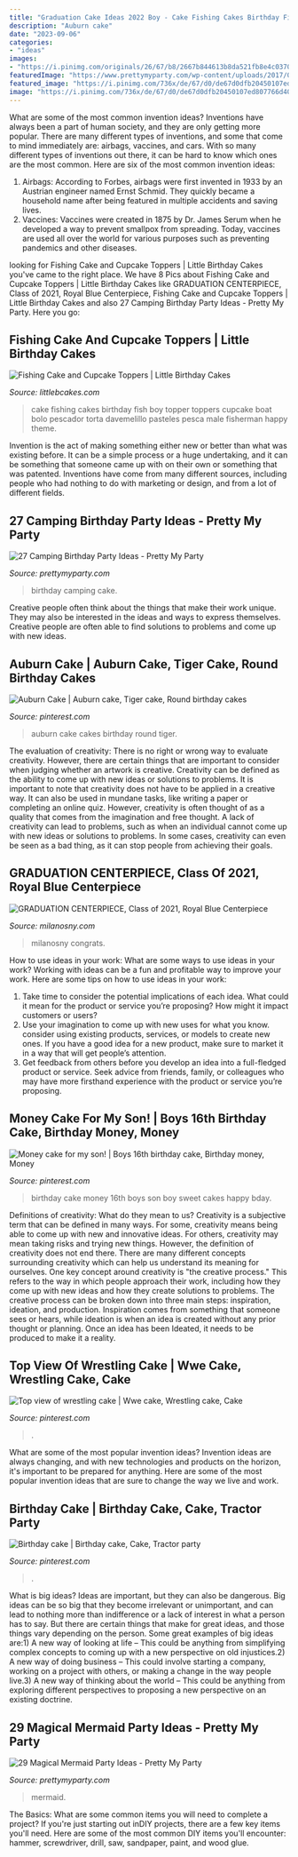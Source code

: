 ```yaml
---
title: "Graduation Cake Ideas 2022 Boy - Cake Fishing Cakes Birthday Fish Boy Topper Toppers Cupcake Boat Bolo Pescador Torta Davemelillo Pasteles Pesca Male Fisherman Happy Theme"
description: "Auburn cake"
date: "2023-09-06"
categories:
- "ideas"
images:
- "https://i.pinimg.com/originals/26/67/b8/2667b844613b8da521fb8e4c03703f8a.jpg"
featuredImage: "https://www.prettymyparty.com/wp-content/uploads/2017/06/camping-party-birthday-cake.jpg"
featured_image: "https://i.pinimg.com/736x/de/67/d0/de67d0dfb20450107ed807766d403d06--wrestling-cake-ring-cake.jpg"
image: "https://i.pinimg.com/736x/de/67/d0/de67d0dfb20450107ed807766d403d06--wrestling-cake-ring-cake.jpg"
---
```



What are some of the most common invention ideas?
Inventions have always been a part of human society, and they are only getting more popular. There are many different types of inventions, and some that come to mind immediately are: airbags, vaccines, and cars. With so many different types of inventions out there, it can be hard to know which ones are the most common. Here are six of the most common invention ideas: 
1) Airbags: According to Forbes, airbags were first invented in 1933 by an Austrian engineer named Ernst Schmid. They quickly became a household name after being featured in multiple accidents and saving lives. 
2) Vaccines: Vaccines were created in 1875 by Dr. James Serum when he developed a way to prevent smallpox from spreading. Today, vaccines are used all over the world for various purposes such as preventing pandemics and other diseases.

	

		
looking for Fishing Cake and Cupcake Toppers | Little Birthday Cakes you've came to the right place. We have 8 Pics about Fishing Cake and Cupcake Toppers | Little Birthday Cakes like GRADUATION CENTERPIECE, Class of 2021, Royal Blue Centerpiece, Fishing Cake and Cupcake Toppers | Little Birthday Cakes and also 27 Camping Birthday Party Ideas - Pretty My Party. Here you go:
		
    
## Fishing Cake And Cupcake Toppers | Little Birthday Cakes

<img loading=lazy src="http://www.littlebcakes.com/wp-content/uploads/2019/07/Boy-Fishing-Cake-Topper.jpg" onerror="this.onerror=null;this.src='https://tse1.mm.bing.net/th?id=OIP.S_cf1A5XI3DZW38tFCTLpwHaJ4&amp;pid=15.1';" alt="Fishing Cake and Cupcake Toppers | Little Birthday Cakes">

_Source: littlebcakes.com_

>cake fishing cakes birthday fish boy topper toppers cupcake boat bolo pescador torta davemelillo pasteles pesca male fisherman happy theme. 

	

Invention is the act of making something either new or better than what was existing before. It can be a simple process or a huge undertaking, and it can be something that someone came up with on their own or something that was patented. Inventions have come from many different sources, including people who had nothing to do with marketing or design, and from a lot of different fields.

    
## 27 Camping Birthday Party Ideas - Pretty My Party

<img loading=lazy src="https://www.prettymyparty.com/wp-content/uploads/2017/06/camping-party-birthday-cake.jpg" onerror="this.onerror=null;this.src='https://tse3.mm.bing.net/th?id=OIP.uZvtSS6k9d6s762OTd7ptAHaHa&amp;pid=15.1';" alt="27 Camping Birthday Party Ideas - Pretty My Party">

_Source: prettymyparty.com_

>birthday camping cake. 

	

Creative people often think about the things that make their work unique. They may also be interested in the ideas and ways to express themselves. Creative people are often able to find solutions to problems and come up with new ideas.

    
## Auburn Cake | Auburn Cake, Tiger Cake, Round Birthday Cakes

<img loading=lazy src="https://i.pinimg.com/originals/26/67/b8/2667b844613b8da521fb8e4c03703f8a.jpg" onerror="this.onerror=null;this.src='https://tse1.mm.bing.net/th?id=OIP.0nvWvEooiHbtVH_8NmIgsAHaJ4&amp;pid=15.1';" alt="Auburn Cake | Auburn cake, Tiger cake, Round birthday cakes">

_Source: pinterest.com_

>auburn cake cakes birthday round tiger. 

	

The evaluation of creativity: There is no right or wrong way to evaluate creativity. However, there are certain things that are important to consider when judging whether an artwork is creative.
Creativity can be defined as the ability to come up with new ideas or solutions to problems. It is important to note that creativity does not have to be applied in a creative way. It can also be used in mundane tasks, like writing a paper or completing an online quiz. However, creativity is often thought of as a quality that comes from the imagination and free thought. A lack of creativity can lead to problems, such as when an individual cannot come up with new ideas or solutions to problems. In some cases, creativity can even be seen as a bad thing, as it can stop people from achieving their goals.

    
## GRADUATION CENTERPIECE, Class Of 2021, Royal Blue Centerpiece

<img loading=lazy src="https://i.etsystatic.com/10548457/r/il/c34f0e/2233251188/il_fullxfull.2233251188_db9v.jpg" onerror="this.onerror=null;this.src='https://tse3.mm.bing.net/th?id=OIP.I_BFD0WC779171xyaE559gHaJ4&amp;pid=15.1';" alt="GRADUATION CENTERPIECE, Class of 2021, Royal Blue Centerpiece">

_Source: milanosny.com_

>milanosny congrats. 

	

How to use ideas in your work: What are some ways to use ideas in your work?
Working with ideas can be a fun and profitable way to improve your work. Here are some tips on how to use ideas in your work: 
1. Take time to consider the potential implications of each idea. What could it mean for the product or service you’re proposing? How might it impact customers or users? 
2. Use your imagination to come up with new uses for what you know. consider using existing products, services, or models to create new ones. If you have a good idea for a new product, make sure to market it in a way that will get people’s attention. 
3. Get feedback from others before you develop an idea into a full-fledged product or service. Seek advice from friends, family, or colleagues who may have more firsthand experience with the product or service you’re proposing.

    
## Money Cake For My Son! | Boys 16th Birthday Cake, Birthday Money, Money

<img loading=lazy src="https://i.pinimg.com/originals/e3/66/e7/e366e79137728644e19487efbcd08c8c.jpg" onerror="this.onerror=null;this.src='https://tse2.mm.bing.net/th?id=OIP.E_tgwciHAUWJawSDCYnVjQHaJ4&amp;pid=15.1';" alt="Money cake for my son! | Boys 16th birthday cake, Birthday money, Money">

_Source: pinterest.com_

>birthday cake money 16th boys son boy sweet cakes happy bday. 

	

Definitions of creativity: What do they mean to us?
Creativity is a subjective term that can be defined in many ways. For some, creativity means being able to come up with new and innovative ideas. For others, creativity may mean taking risks and trying new things. However, the definition of creativity does not end there. There are many different concepts surrounding creativity which can help us understand its meaning for ourselves.
One key concept around creativity is "the creative process." This refers to the way in which people approach their work, including how they come up with new ideas and how they create solutions to problems. The creative process can be broken down into three main steps: inspiration, ideation, and production. Inspiration comes from something that someone sees or hears, while ideation is when an idea is created without any prior thought or planning. Once an idea has been Ideated, it needs to be produced to make it a reality.

    
## Top View Of Wrestling Cake | Wwe Cake, Wrestling Cake, Cake

<img loading=lazy src="https://i.pinimg.com/736x/de/67/d0/de67d0dfb20450107ed807766d403d06--wrestling-cake-ring-cake.jpg" onerror="this.onerror=null;this.src='https://tse2.mm.bing.net/th?id=OIP.b5GcOgxoIBl_ifUacPuFbQHaJ3&amp;pid=15.1';" alt="Top view of wrestling cake | Wwe cake, Wrestling cake, Cake">

_Source: pinterest.com_

>. 

	

What are some of the most popular invention ideas?
Invention ideas are always changing, and with new technologies and products on the horizon, it's important to be prepared for anything. Here are some of the most popular invention ideas that are sure to change the way we live and work.

    
## Birthday Cake | Birthday Cake, Cake, Tractor Party

<img loading=lazy src="https://i.pinimg.com/originals/e7/c0/f6/e7c0f65745c5c53ae56dae4cea3dbf33.jpg" onerror="this.onerror=null;this.src='https://tse4.mm.bing.net/th?id=OIP.tbuMkdBmj13gWD7hz3NX8AHaJ4&amp;pid=15.1';" alt="Birthday cake | Birthday cake, Cake, Tractor party">

_Source: pinterest.com_

>. 

	

What is big ideas?
Ideas are important, but they can also be dangerous. Big ideas can be so big that they become irrelevant or unimportant, and can lead to nothing more than indifference or a lack of interest in what a person has to say. But there are certain things that make for great ideas, and those things vary depending on the person. Some great examples of big ideas are:1) A new way of looking at life – This could be anything from simplifying complex concepts to coming up with a new perspective on old injustices.2) A new way of doing business – This could involve starting a company, working on a project with others, or making a change in the way people live.3) A new way of thinking about the world – This could be anything from exploring different perspectives to proposing a new perspective on an existing doctrine.

    
## 29 Magical Mermaid Party Ideas - Pretty My Party

<img loading=lazy src="https://www.prettymyparty.com/wp-content/uploads/2017/07/mermaid-party-ideas-cupcake.jpg" onerror="this.onerror=null;this.src='https://tse1.mm.bing.net/th?id=OIP.CWmFeZGVUqSqYV-bJBXUogAAAA&amp;pid=15.1';" alt="29 Magical Mermaid Party Ideas - Pretty My Party">

_Source: prettymyparty.com_

>mermaid. 

	

The Basics: What are some common items you will need to complete a project?
If you're just starting out inDIY projects, there are a few key items you'll need. Here are some of the most common DIY items you'll encounter: hammer, screwdriver, drill, saw, sandpaper, paint, and wood glue.


